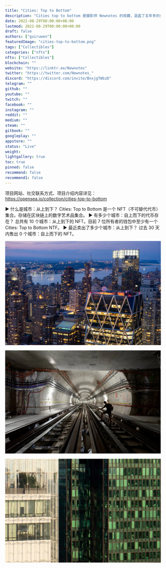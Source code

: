 ```yaml
---
title: "Cities: Top to Bottom"
description: "Cities top to bottom 是摄影师 Newnotes 的收藏，涵盖了五年多的全球探索；隐藏多年的热情。每个城市由两张照片组成：一张来自地上，另一张在地下。"
date: 2022-08-29T00:00:00+08:00
lastmod: 2022-08-29T00:00:00+08:00
draft: false
authors: ["guiruwen"]
featuredImage: "cities-top-to-bottom.png"
tags: ["Collectibles"]
categories: ["nfts"]
nfts: ["Collectibles"]
blockchain: ""
website: "https://linktr.ee/Newnotes"
twitter: "https://twitter.com/Newnotes_"
discord: "https://discord.com/invite/BnxjgTWbzD"
telegram: ""
github: ""
youtube: ""
twitch: ""
facebook: ""
instagram: ""
reddit: ""
medium: ""
steam: ""
gitbook: ""
googleplay: ""
appstore: ""
status: "Live"
weight: 
lightgallery: true
toc: true
pinned: false
recommend: false
recommend1: false
---
```

项目网站、社交联系方式、项目介绍内容详见：https://opensea.io/collection/cities-top-to-bottom

▶ 什么是城市：从上到下？
Cities: Top to Bottom 是一个 NFT（不可替代代币）集合。存储在区块链上的数字艺术品集合。
▶ 有多少个城市：自上而下的代币存在？
总共有 10 个城市：从上到下的 NFT。目前 7 位所有者的钱包中至少有一个 Cities: Top to Bottom NTF。
▶ 最近卖出了多少个城市：从上到下？
过去 30 天内售出 0 个城市：自上而下的 NFT。

![nft](01.png)



![nft](02.png)



![nft](03.png)

